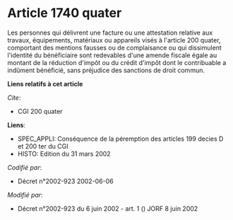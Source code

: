 # Article 1740 quater

Les personnes qui délivrent une facture ou une attestation relative aux travaux, équipements, matériaux ou appareils visés à
l'article 200 quater, comportant des mentions fausses ou de complaisance ou qui dissimulent l'identité du bénéficiaire sont
redevables d'une amende fiscale égale au montant de la réduction d'impôt ou du crédit d'impôt dont le contribuable a indûment
bénéficié, sans préjudice des sanctions de droit commun.

**Liens relatifs à cet article**

_Cite_:

  - CGI 200 quater

**Liens**:

  - SPEC_APPLI: Conséquence de la péremption des articles 199 decies D et 200 ter du CGI
  - HISTO: Edition du 31 mars 2002

_Codifié par_:

  - Décret n°2002-923 2002-06-06

_Modifié par_:

  - Décret n°2002-923 du 6 juin 2002 - art. 1 () JORF 8 juin 2002
